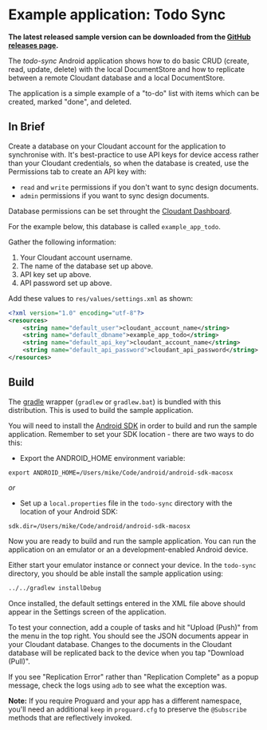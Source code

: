 # Example application: Todo Sync

**The latest released sample version can be downloaded from the
[GitHub releases page][latest].**

[latest]: https://github.com/cloudant/sync-android/releases/latest

The _todo-sync_ Android application shows how to do basic CRUD
(create, read, update, delete) with the local DocumentStore and how to
replicate between a remote Cloudant database and a local DocumentStore.

The application is a simple example of a "to-do" list with items which
can be created, marked "done", and deleted.

## In Brief

Create a database on your Cloudant account for the application to
synchronise with. It's best-practice to use API keys for device access
rather than your Cloudant credentials, so when the database is
created, use the Permissions tab to create an API key with:

* `read` and `write` permissions if you don't want to sync design documents.
* `admin` permissions if you want to sync design documents.

Database permissions can be set throught the
[Cloudant Dashboard](https://cloudant.com/changing-database-permissions-tutorial/).

For the example below, this database is called `example_app_todo`.

Gather the following information:

1. Your Cloudant account username.
2. The name of the database set up above.
3. API key set up above.
4. API password set up above.

Add these values to `res/values/settings.xml` as shown:

```xml
<?xml version="1.0" encoding="utf-8"?>
<resources>
    <string name="default_user">cloudant_account_name</string>
    <string name="default_dbname">example_app_todo</string>
    <string name="default_api_key">cloudant_account_name</string>
    <string name="default_api_password">cloudant_api_password</string>
</resources>
```

## Build

The [gradle][gradle] wrapper (`gradlew` or `gradlew.bat`) is bundled
with this distribution. This is used to build the sample application.

[gradle]: http://www.gradle.org/installation

You will need to install the [Android SDK][android] in order to build
and run the sample application. Remember to set your SDK location -
there are two ways to do this:

[android]: https://developer.android.com/studio/index.html

- Export the ANDROID_HOME environment variable:
```
export ANDROID_HOME=/Users/mike/Code/android/android-sdk-macosx
```

_or_

- Set up a `local.properties` file in the `todo-sync` directory with
  the location of your Android SDK:
```
sdk.dir=/Users/mike/Code/android/android-sdk-macosx
```

Now you are ready to build and run the sample application. You can run
the application on an emulator or an a development-enabled Android
device.

Either start your emulator instance or connect your device. In the
`todo-sync` directory, you should be able install the sample
application using:
```bash
../../gradlew installDebug
```

Once installed, the default settings entered in the XML file above should appear in the Settings screen of the application.

To test your connection, add a couple of tasks and hit "Upload (Push)" from the menu in the top right. You should see the JSON documents appear in your Cloudant database. Changes to the documents in the Cloudant database will be replicated back to the device when you tap "Download (Pull)".

If you see "Replication Error" rather than "Replication Complete" as a popup message, check the logs using `adb` to see what the exception was.

**Note:** If you require Proguard and your app has a different namespace, you'll need an additional `keep` in `proguard.cfg` to preserve the `@Subscribe` methods that are reflectively invoked.

